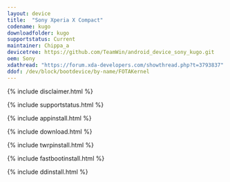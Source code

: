```yaml
---
layout: device
title:  "Sony Xperia X Compact"
codename: kugo
downloadfolder: kugo
supportstatus: Current
maintainer: Chippa_a
devicetree: https://github.com/TeamWin/android_device_sony_kugo.git
oem: Sony
xdathread: "https://forum.xda-developers.com/showthread.php?t=3793837"
ddof: /dev/block/bootdevice/by-name/FOTAKernel
---
```


{% include disclaimer.html %}

{% include supportstatus.html %}

{% include appinstall.html %}

{% include download.html %}

{% include twrpinstall.html %}

{% include fastbootinstall.html %}

{% include ddinstall.html %}

